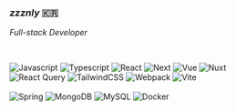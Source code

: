 ### <i>zzznly</i> 🇰🇷
<i>Full-stack Developer</i>

<br/>

![Javascript](https://img.shields.io/badge/JavaScript-%2320232a?style=flat&logo=JavaScript&logoColor=F7DF1E)
![Typescript](https://img.shields.io/badge/TypeScript-%2320232a?style=flat&logo=TypeScript&logoColor=3178C6)
![React](https://img.shields.io/badge/React-%2320232a.svg?style=flat&logo=React&logoColor=%2361DAFB)
![Next](https://img.shields.io/badge/Next.js-%2320232a.svg?style=flat&logo=Next.js&logoColor=%fff)
![Vue](https://img.shields.io/badge/-Vue.js-%2320232a.svg?style=flat&logo=vuedotjs)
![Nuxt](https://img.shields.io/badge/-Nuxt.js-%2320232a.svg?style=flat&logo=nuxt)
<br/>
![React Query](https://img.shields.io/badge/-Tailwind%20CSS-%2320232a.svg?style=flat&logo=tailwindcss&logoColor=06B6D4)
![TailwindCSS](https://img.shields.io/badge/-React%20Query-%2320232a.svg?style=flat&logo=react%20query&logoColor=FF4154)
![Webpack](https://img.shields.io/badge/Webpack-%2320232a.svg?style=flat&logo=webpack&logoColor=8DD6F9)
![Vite](https://img.shields.io/badge/Vite-%2320232a.svg?style=flat&logo=vite&logoColor=646CFF)
<br/>
<br/>
![Spring](https://img.shields.io/badge/Spring-%2320232a.svg?style=flat&logo=spring&logoColor=#6DB33F)
![MongoDB](https://img.shields.io/badge/MongoDB-%2320232a.svg?style=flat&logo=mongodb&logoColor=#6DB33F)
![MySQL](https://img.shields.io/badge/MySQL-%2320232a.svg?style=flat&logo=mysql&logoColor=#6DB33F)
![Docker](https://img.shields.io/badge/Docker-%2320232a.svg?style=flat&logo=docker&logoColor=#2496ED)
